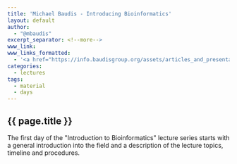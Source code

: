 ```yaml
---
title: 'Michael Baudis - Introducing Bioinformatics'
layout: default
author:
  - "@mbaudis"
excerpt_separator: <!--more-->
www_link: 
www_links_formatted: 
  - '<a href="https://info.baudisgroup.org/assets/articles_and_presentations/2018-09-18___Michael_Baudis__What_is_Bioinformatics__UZH_BIO390.pdf" target="_blank">[2018 lecture slides]</a>'
categories:
  - lectures
tags:
  - material
  - days
---
```


## {{ page.title }}

The first day of the "Introduction to Bioinformatics" lecture series starts with a general introduction into the field and a description of the lecture topics, timeline and procedures.

<!--more-->

